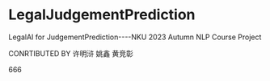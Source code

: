 # LegalJudgementPrediction
LegalAI for JudgementPrediction----NKU 2023 Autumn NLP Course Project 

CONRTIBUTED BY
    许明浒 姚鑫 黄竞彰

666
